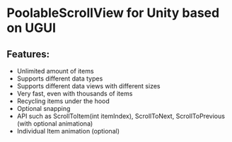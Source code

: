 # PoolableScrollView for Unity based on UGUI

## Features:
- Unlimited amount of items
- Supports different data types
- Supports different data views with different sizes
- Very fast, even with thousands of items
- Recycling items under the hood
- Optional snapping
- API such as ScrollToItem(int itemIndex), ScrollToNext, ScrollToPrevious (with optional animationa)
- Individual Item animation (optional)
